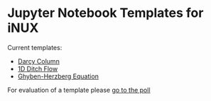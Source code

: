 # Jupyter Notebook Templates for iNUX

Current templates:
- [Darcy Column](Darcy_Column.ipynb)
- [1D Ditch Flow](Ditch_Flow.ipynb)
- [Ghyben-Herzberg Equation](Ghyben_Herzberg.ipynb)

For evaluation of a template please [go to the poll](https://docs.google.com/forms/d/e/1FAIpQLSekcbs9m8elce6mGTEiH5jNOkR8wghXkJqbVjQcwXGDkj2BLQ/viewform?usp=sf_link)

